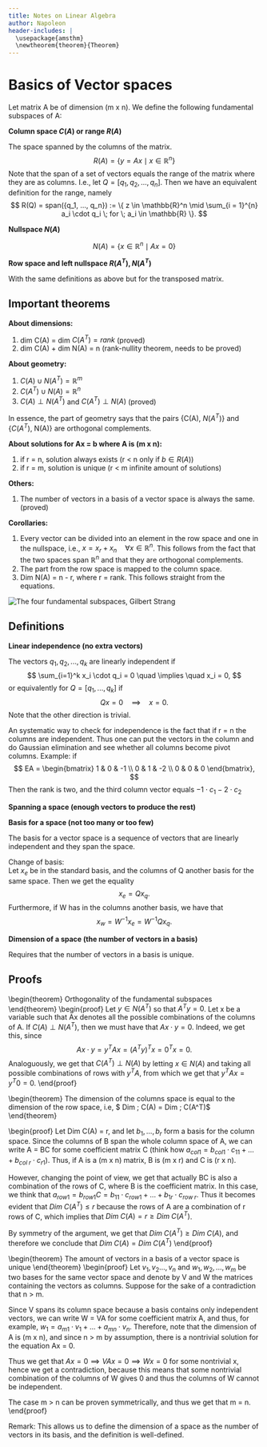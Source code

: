 ```yaml
---
title: Notes on Linear Algebra
author: Napoleon
header-includes: |
  \usepackage{amsthm}
  \newtheorem{theorem}{Theorem}
---
```

# Basics of Vector spaces
Let matrix A be of dimension (m x n). We define the following fundamental subspaces of A:

**Column space $C(A)$ or range $R(A)$**  

The space spanned by the columns of the matrix.
$$ R(A) = \{y = Ax \mid x \in \mathbb{R}^n\} $$
Note that the span of a set of vectors equals the range of the matrix where they are as columns. I.e., let $Q = [q_1, q_2, ..., q_n]$. Then we have an equivalent definition for the range, namely
$$ R(Q) = span({q_1, ..., q_n}) := \{ z \in \mathbb{R}^n \mid \sum_{i = 1}^{n} a_i \cdot q_i \; for \; a_i \in \mathbb{R} \}. $$

**Nullspace $N(A)$**

$$ N(A) = \{x \in \mathbb{R}^n \mid Ax = 0 \} $$

**Row space and left nullspace $R(A^T), N(A^T)$**

With the same definitions as above but for the transposed matrix.

## Important theorems
**About dimensions:**   

  1. dim C(A) = dim $C(A^T) = rank$ (proved)
  2. dim C(A) + dim N(A) = n  (rank-nullity theorem, needs to be proved)

**About geometry:**  

  1. $C(A) \cup N(A^T) = \mathbb{R}^m$
  2. $C(A^T) \cup N(A) = \mathbb{R}^n$
  3. $C(A) \perp N(A^T)$ and $C(A^T) \perp N(A)$ (proved)

In essence, the part of geometry says that the pairs {C(A),  $N(A^T)$} and {$C(A^T)$, N(A)} are orthogonal complements.

**About solutions for Ax = b where A is (m x n):**  

  1. if r = n, solution always exists (r < n only if $b \in R(A)$)
  2. if r = m, solution is unique (r < m infinite amount of solutions)

**Others:**  

  1. The number of vectors in a basis of a vector space is always the same. (proved)

**Corollaries:**  

  1. Every vector can be divided into an element in the row space and one in the nullspace, i.e., $x = x_r + x_n \quad \forall x \in \mathbb{R}^n$. This follows from the fact that the two spaces span $\mathbb{R}^n$ and that they are orthogonal complements.
  2. The part from the row space is mapped to the column space.
  3. Dim N(A) = n - r, where r = rank. This follows straight from the equations.

![The four fundamental subspaces, Gilbert Strang](C:\Users\napol\OneDrive\Desktop\MyRepo\Pictures\fundamentalSubspaces.jpg)

## Definitions

**Linear independence (no extra vectors)**  

The vectors $q_1, q_2, ..., q_k$ are linearly independent if
$$ \sum_{i=1}^k x_i \cdot q_i = 0 \quad \implies \quad x_i = 0, $$
or equivalently for $Q = [q_1, ..., q_k]$ if
$$ Qx = 0 \quad \implies \quad x = 0. $$
Note that the other direction is trivial.  

An systematic way to check for independence is the fact that if r = n the columns are independent. Thus one can put the vectors in the column and do Gaussian elimination and see whether all columns become pivot columns. Example: if
$$ EA = \begin{bmatrix} 1 & 0 & -1 \\ 0 & 1 & -2 \\ 0 & 0 & 0 \end{bmatrix}, $$
Then the rank is two, and the third column vector equals $-1 \cdot c_1 -2 \cdot c_2$

**Spanning a space (enough vectors to produce the rest)**

**Basis for a space (not too many or too few)**

The basis for a vector space is a sequence of vectors that are linearly independent and they span the space.

Change of basis:  
Let $x_e$ be in the standard basis, and the columns of Q another basis for the same space. Then we get the equality
$$ x_e = Qx_q. $$
Furthermore, if W has in the columns another basis, we have that
$$ x_w = W^{-1}x_e = W^{-1}Qx_q. $$  

**Dimension of a space (the number of vectors in a basis)**  

Requires that the number of vectors in a basis is unique.

## Proofs
\begin{theorem}
Orthogonality of the fundamental subspaces
\end{theorem}
\begin{proof}
Let $y \in N(A^T)$ so that $A^Ty = 0$. Let x be a variable such that Ax denotes all the possible combinations of the columns of A. If $C(A) \perp N(A^T)$, then we must have that $Ax \cdot y = 0$. Indeed, we get this, since
$$ Ax \cdot y = y^TAx = (A^Ty)^Tx = 0^Tx = 0. $$
Analoguously, we get that $C(A^T) \perp N(A)$ by letting $x \in N(A)$ and taking all possible combinations of rows with $y^TA$, from which we get that $y^TAx = y^T0 = 0$.
\end{proof}

\begin{theorem}
The dimension of the columns space is equal to the dimension of the row space, i.e, $ Dim \; C(A) = Dim \; C(A^T)$
\end{theorem}

\begin{proof}
Let Dim C(A) = r, and let $b_1, ..., b_r$ form a basis for the column space. Since the columns of B span the whole column space of A, we can write A = BC for some coefficient matrix C (think how $a_{col1} = b_{col1} \cdot c_{11} + ... + b_{col \; r} \cdot c_{r1}$). Thus, if A is a (m x n) matrix, B is (m x r) and C is (r x n).

However, changing the point of view, we get that actually BC is also a combination of the rows of C, where B is the coefficient matrix. In this case, we think that $a_{row1} = b_{row1}C = b_{11} \cdot c_{row1} + ... + b_{1r} \cdot c_{row \; r}$. Thus it becomes evident that $Dim \; C(A^T) \leq r$ because the rows of A are a combination of r rows of C, which implies that $Dim \; C(A) = r \geq Dim \; C(A^T)$.

By symmetry of the argument, we get that $Dim \; C(A^T) \geq Dim \; C(A)$, and therefore we conclude that $Dim \; C(A) = Dim \; C(A^T)$
\end{proof}

\begin{theorem}
The amount of vectors in a basis of a vector space is unique
\end{theorem}
\begin{proof}
Let $v_1, v_2 ..., v_n$ and $w_1, w_2, ..., w_m$ be two bases for the same vector space and denote by V and W the matrices containing the vectors as columns. Suppose for the sake of a contradiction that n > m.

Since V spans its column space because a basis contains only independent vectors, we can write W = VA for some coefficient matrix A, and thus, for example,  $w_1 = a_{m1} \cdot v_1 + ... + a_{mn} \cdot v_n$. Therefore, note that the dimension of A is (m x n), and since n > m by assumption, there is a nontrivial solution for the equation Ax = 0.

Thus we get that $Ax = 0 \implies VAx = 0 \implies Wx = 0$ for some nontrivial x, hence we get a contradiction, because this means that some nontrivial combination of the columns of W gives 0 and thus the columns of W cannot be independent.

The case m > n can be proven symmetrically, and thus we get that m = n.
\end{proof}  

Remark: This allows us to define the dimension of a space as the number of vectors in its basis, and the definition is well-defined.
